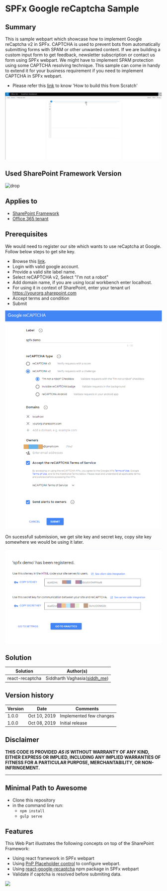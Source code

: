 # SPFx Google reCaptcha Sample

## Summary

This is sample webpart which showcase how to implement Google reCaptcha v2 in SPFx. CAPTCHA is used to prevent bots from automatically submitting forms with SPAM or other unwanted content. If we are building a custom input form to get feedback, newsletter subscription or contact us form using SPFx webpart. We might have to implement SPAM protection using some CAPTCHA resolving technique. This sample can come in handy to extend it for your
business requirement if you need to implement CAPTCHA in SPFx webpart.

* Please refer this [link](https://www.c-sharpcorner.com/article/google-recaptcha-in-sharepoint-framework-webpartspfx/) to know 'How to build this from Scratch'

![Webpart in action](screens/WebpartInAction.gif?raw=true "Webpart in action")

## Used SharePoint Framework Version

![drop](https://img.shields.io/badge/version-1.9.1-green.svg)

## Applies to

* [SharePoint Framework](http://dev.office.com/sharepoint/docs/spfx/sharepoint-framework-overview)
* [Office 365 tenant](http://dev.office.com/sharepoint/docs/spfx/set-up-your-developer-tenant)


## Prerequisites

We would need to register our site which wants to use reCaptcha at Google. Follow below steps to get site key. 

* Browse this [link](https://www.google.com/recaptcha/admin). 
* Login with valid google account.
* Provide a valid site label name.
* Select reCAPTCHA v2, Select "I'm not a robot"
* Add domain name, if you are using local workbench enter localhost. 
* For using it in context of SharePoint, enter your tenant url https://yourorg.sharepoint.com
* Accept terms and condition
* Submit

![Google recaptcha registration](screens/1.png?raw=true "Google recaptcha registration")

On sucessfull submission, we get site key and secret key, copy site key somewhere we would be using it later. 

![Google recaptcha registration](screens/2.png?raw=true "Google recaptcha registration")

## Solution

Solution|Author(s)
--------|---------
react-recaptcha | Siddharth Vaghasia([siddh_me](https://twitter.com/siddh_me/))

## Version history

Version|Date|Comments
-------|----|--------
1.0.0|Oct 10, 2019|Implemented few changes
1.0.0|Oct 08, 2019|Initial release

## Disclaimer

**THIS CODE IS PROVIDED *AS IS* WITHOUT WARRANTY OF ANY KIND, EITHER EXPRESS OR IMPLIED, INCLUDING ANY IMPLIED WARRANTIES OF FITNESS FOR A PARTICULAR PURPOSE, MERCHANTABILITY, OR NON-INFRINGEMENT.**

---

## Minimal Path to Awesome

* Clone this repository
* in the command line run:
  * `npm install`
  * `gulp serve`


## Features

This Web Part illustrates the following concepts on top of the SharePoint Framework:

* Using react framework in SPFx webpart
* Using [PnP Placeholder control](https://sharepoint.github.io/sp-dev-fx-controls-react/controls/Placeholder/) to configure webpart.
* Using [react-google-recaptcha](https://github.com/dozoisch/react-google-recaptcha) npm package in SPFx webpart
* Validate if captcha is resolved before submiting data.

<img src="https://telemetry.sharepointpnp.com/sp-dev-fx-webparts/samples/react-recaptcha" />